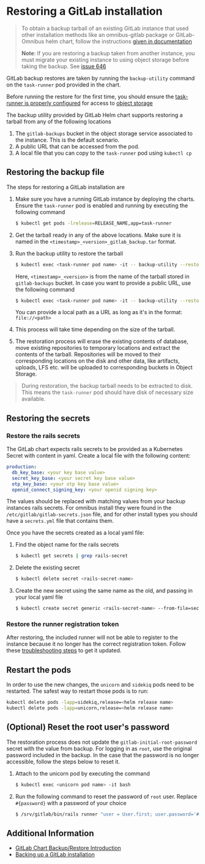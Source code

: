 # Restoring a GitLab installation

> To obtain a backup tarball of an existing GitLab instance that used other installation methods like an omnibus-gitlab package or GitLab-Omnibus helm chart, follow the instructions [given in documentation](https://docs.gitlab.com/ee/raketasks/backup_restore.html#creating-a-backup-of-the-gitlab-system)
>
> **Note**: If you are restoring a backup taken from another instance, you must migrate your existing instance to using object storage before taking the backup. See [issue 646](https://gitlab.com/charts/gitlab/issues/646)

GitLab backup restores are taken by running the `backup-utility` command on the `task-runner` pod provided in the chart.

Before running the restore for the first time, you should ensure the [task-runner is properly configured](index.md) for
access to [object storage](index.md#object-storage)

The backup utility provided by GitLab Helm chart supports restoring a tarball from any of the following locations

1. The `gitlab-backups` bucket in the object storage service associated to the instance. This is the default scenario.
1. A public URL that can be accessed from the pod.
1. A local file that you can copy to the `task-runner` pod using `kubectl cp`

## Restoring the backup file

The steps for restoring a GitLab installation are

1. Make sure you have a running GitLab instance by deploying the charts. Ensure the `task-runner` pod is enabled and running by executing the following command

    ```bash
    $ kubectl get pods -lrelease=RELEASE_NAME,app=task-runner
    ```
1. Get the tarball ready in any of the above locations. Make sure it is named in the `<timestamp>_<version>_gitlab_backup.tar` format.
1. Run the backup utility to restore the tarball

    ```bash
    $ kubectl exec <task-runner pod name> -it -- backup-utility --restore -t <timestamp>_<version>
    ```
   Here, `<timestamp>_<version>` is from the name of the tarball stored in `gitlab-backups` bucket. In case you want to provide a public URL, use the following command
    ```bash
    $ kubectl exec <task-runner pod name> -it -- backup-utility --restore -f <URL>
    ```

    You can provide a local path as a URL as long as it's in the format: `file://<path>`

1. This process will take time depending on the size of the tarball.
1. The restoration process will erase the existing contents of database, move existing repositories to temporary locations and extract the contents of the tarball. Repositories will be moved to their corresponding locations on the disk and other data, like artifacts, uploads, LFS etc. will be uploaded to corresponding buckets in Object Storage.

> During restoration, the backup tarball needs to be extracted to disk. This means the `task-runner` pod should have disk of necessary size available.

## Restoring the secrets

### Restore the rails secrets

The GitLab chart expects rails secrets to be provided as a Kubernetes Secret with content in yaml. Create a local file with the following content:

```yaml
production:
  db_key_base: <your key base value>
  secret_key_base: <your secret key base value>
  otp_key_base: <your otp key base value>
  openid_connect_signing_key: <your openid signing key>
```

The values should be replaced with matching values from your backup instances rails secrets. For omnibus install they were found in the `/etc/gitlab/gitlab-secrets.json` file, and for other install types you should have a `secrets.yml` file that contains them.

Once you have the secrets created as a local yaml file:

1. Find the object name for the rails secrets

    ```bash
    $ kubectl get secrets | grep rails-secret
    ```
1. Delete the existing secret

    ```bash
    $ kubectl delete secret <rails-secret-name>
    ```
1. Create the new secret using the same name as the old, and passing in your local yaml file

    ```bash
    $ kubectl create secret generic <rails-secret-name> --from-file=secrets.yml=<local-yaml-filepath>
    ```

### Restore the runner registration token

After restoring, the included runner will not be able to register to the instance because it no longer has the correct registration token.
Follow these [troubleshooting steps](../troubleshooting/index.md#included-gitlab-runner-failing-to-register) to get it updated.

## Restart the pods

In order to use the new changes, the `unicorn` and `sidekiq` pods need to be restarted. The safest way to restart those pods is to run:

```bash
kubectl delete pods -lapp=sidekiq,release=<helm release name>
kubectl delete pods -lapp=unicorn,release=<helm release name>
```

## (Optional) Reset the root user's password

The restoration process does not update the `gitlab-initial-root-password` secret with the value from backup. For logging in as `root`, use the original password included in the backup. In the case that the password is no longer accessible, follow the steps below to reset it.

1. Attach to the unicorn pod by executing the command

    ```bash
    $ kubectl exec <unicorn pod name> -it bash
    ```
1. Run the following command to reset the password of `root` user. Replace `#{password}` with a password of your choice

    ```bash
    $ /srv/gitlab/bin/rails runner "user = User.first; user.password='#{password}'; user.password_confirmation='#{password}'; user.save!"
    ```

## Additional Information

- [GitLab Chart Backup/Restore Introduction](index.md)
- [Backing up a GitLab installation](backup.md)
